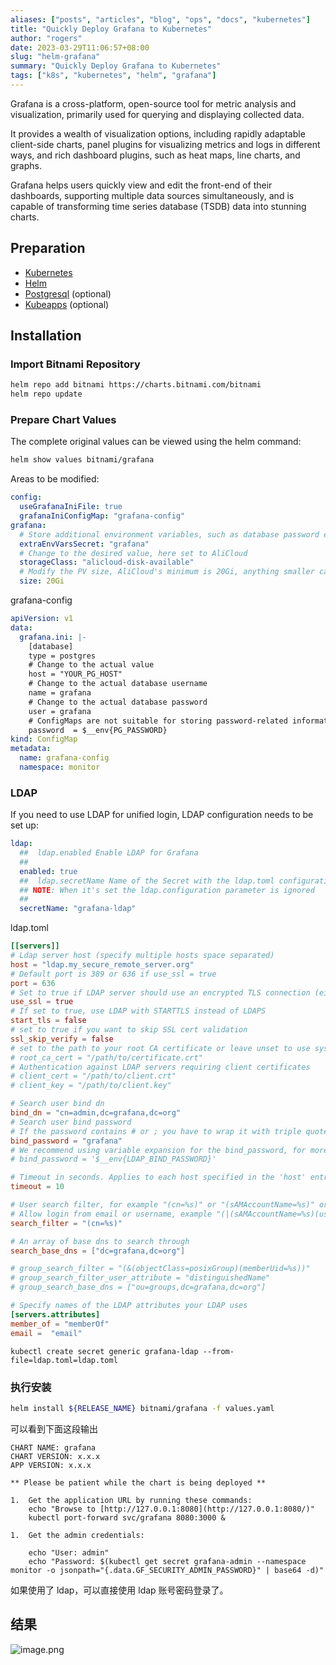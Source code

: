 ```yaml
---
aliases: ["posts", "articles", "blog", "ops", "docs", "kubernetes"]
title: "Quickly Deploy Grafana to Kubernetes"
author: "rogers"
date: 2023-03-29T11:06:57+08:00
slug: "helm-grafana"
summary: "Quickly Deploy Grafana to Kubernetes"
tags: ["k8s", "kubernetes", "helm", "grafana"]
---
```


Grafana is a cross-platform, open-source tool for metric analysis and visualization, primarily used for querying and displaying collected data.

It provides a wealth of visualization options, including rapidly adaptable client-side charts, panel plugins for visualizing metrics and logs in different ways, and rich dashboard plugins, such as heat maps, line charts, and graphs.

Grafana helps users quickly view and edit the front-end of their dashboards, supporting multiple data sources simultaneously, and is capable of transforming time series database (TSDB) data into stunning charts.

## Preparation

- [Kubernetes](https://kubernetes.io/docs/tasks/tools/)
- [Helm](https://helm.sh/docs/intro/install/)
- [Postgresql](https://www.postgresql.org/) (optional)
- [Kubeapps](https://github.com/vmware-tanzu/kubeapps) (optional)

## Installation

### Import Bitnami Repository

```bash
helm repo add bitnami https://charts.bitnami.com/bitnami
helm repo update
```

### Prepare Chart Values

The complete original values can be viewed using the helm command:

```bash
helm show values bitnami/grafana
```

Areas to be modified:

```yaml
config:
  useGrafanaIniFile: true
  grafanaIniConfigMap: "grafana-config"
grafana:
  # Store additional environment variables, such as database password environment variables
  extraEnvVarsSecret: "grafana"
  # Change to the desired value, here set to AliCloud
  storageClass: "alicloud-disk-available"
  # Modify the PV size, AliCloud's minimum is 20Gi, anything smaller cannot be created
  size: 20Gi
```

grafana-config

```yaml
apiVersion: v1
data:
  grafana.ini: |-
    [database]
    type = postgres
    # Change to the actual value
    host = "YOUR_PG_HOST"
    # Change to the actual database username
    name = grafana
    # Change to the actual database password
    user = grafana
    # ConfigMaps are not suitable for storing password-related information. Here, env is used to store the database password, which can be used with extraEnvVarsSecret
    password  = $__env{PG_PASSWORD}
kind: ConfigMap
metadata:
  name: grafana-config
  namespace: monitor
```

### LDAP

If you need to use LDAP for unified login, LDAP configuration needs to be set up:

```yaml
ldap:
  ##  ldap.enabled Enable LDAP for Grafana
  ##
  enabled: true
  ##  ldap.secretName Name of the Secret with the ldap.toml configuration file for Grafana
  ## NOTE: When it's set the ldap.configuration parameter is ignored
  ##
  secretName: "grafana-ldap"
```

ldap.toml

```toml
[[servers]]
# Ldap server host (specify multiple hosts space separated)
host = "ldap.my_secure_remote_server.org"
# Default port is 389 or 636 if use_ssl = true
port = 636
# Set to true if LDAP server should use an encrypted TLS connection (either with STARTTLS or LDAPS)
use_ssl = true
# If set to true, use LDAP with STARTTLS instead of LDAPS
start_tls = false
# set to true if you want to skip SSL cert validation
ssl_skip_verify = false
# set to the path to your root CA certificate or leave unset to use system defaults
# root_ca_cert = "/path/to/certificate.crt"
# Authentication against LDAP servers requiring client certificates
# client_cert = "/path/to/client.crt"
# client_key = "/path/to/client.key"

# Search user bind dn
bind_dn = "cn=admin,dc=grafana,dc=org"
# Search user bind password
# If the password contains # or ; you have to wrap it with triple quotes. Ex """#password;"""
bind_password = "grafana"
# We recommend using variable expansion for the bind_password, for more info https://grafana.com/docs/grafana/latest/setup-grafana/configure-grafana/#variable-expansion
# bind_password = '$__env{LDAP_BIND_PASSWORD}'

# Timeout in seconds. Applies to each host specified in the 'host' entry (space separated).
timeout = 10

# User search filter, for example "(cn=%s)" or "(sAMAccountName=%s)" or "(uid=%s)"
# Allow login from email or username, example "(|(sAMAccountName=%s)(userPrincipalName=%s))"
search_filter = "(cn=%s)"

# An array of base dns to search through
search_base_dns = ["dc=grafana,dc=org"]

# group_search_filter = "(&(objectClass=posixGroup)(memberUid=%s))"
# group_search_filter_user_attribute = "distinguishedName"
# group_search_base_dns = ["ou=groups,dc=grafana,dc=org"]

# Specify names of the LDAP attributes your LDAP uses
[servers.attributes]
member_of = "memberOf"
email =  "email"
```

```
kubectl create secret generic grafana-ldap --from-file=ldap.toml=ldap.toml
```

### 执行安装

```bash
helm install ${RELEASE_NAME} bitnami/grafana -f values.yaml
```

可以看到下面这段输出

```text
CHART NAME: grafana
CHART VERSION: x.x.x
APP VERSION: x.x.x

** Please be patient while the chart is being deployed **

1.  Get the application URL by running these commands:
    echo "Browse to [http://127.0.0.1:8080](http://127.0.0.1:8080/)"
    kubectl port-forward svc/grafana 8080:3000 &

1.  Get the admin credentials:

    echo "User: admin"
    echo "Password: $(kubectl get secret grafana-admin --namespace monitor -o jsonpath="{.data.GF_SECURITY_ADMIN_PASSWORD}" | base64 -d)"
```

如果使用了 ldap，可以直接使用 ldap 账号密码登录了。

## 结果

![image.png](https://p1-juejin.byteimg.com/tos-cn-i-k3u1fbpfcp/7a85b94728ff4c57af2489eb5cb73a1c~tplv-k3u1fbpfcp-watermark.image?)
